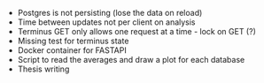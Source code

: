 - Postgres is not persisting (lose the data on reload)
- Time between updates not per client on analysis
- Terminus GET only allows one request at a time - lock on GET (?)
- Missing test for terminus state
- Docker container for FASTAPI
- Script to read the averages and draw a plot for each database
- Thesis writing